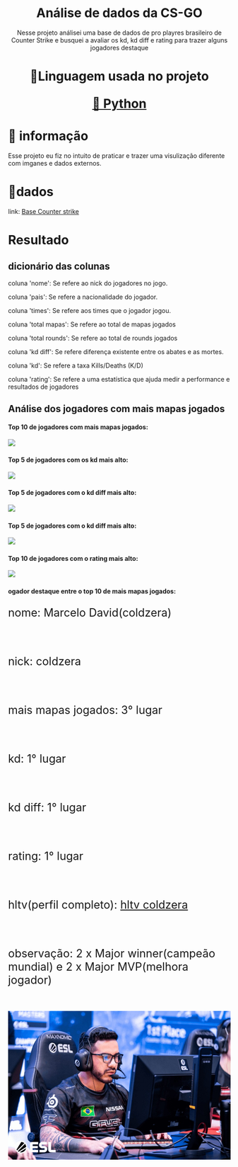 <h1 align="center">Análise de dados da CS-GO</h1>
<p align="center">Nesse projeto análisei uma base de dados de pro playres brasileiro de Counter Strike e busquei a avaliar os kd, kd diff e rating para trazer alguns jogadores destaque</p>
<h1 align="center">
    <p align="center">🚀Linguagem usada no projeto</p>
     <a href="">🔗 Python</a>
</h1>

# 🎲 informação
Esse projeto eu fiz no intuito de praticar e trazer uma visulização diferente com imganes e dados externos.

# 📃dados
link: <a href="https://www.kaggle.com/patrasaurabh/csgo-player-and-team-stats">Base Counter strike</a>


# Resultado

## dicionário das colunas
coluna 'nome': Se refere ao nick do jogadores no jogo.

coluna 'pais': Se refere a nacionalidade do jogador.

coluna 'times': Se refere aos times que o jogador jogou.

coluna 'total mapas': Se refere ao total de mapas jogados

coluna 'total rounds': Se refere ao total de rounds jogados

coluna 'kd diff': Se refere diferença existente entre os abates e as mortes.

coluna 'kd': Se refere a taxa Kills/Deaths (K/D)

coluna 'rating': Se refere a uma estatística que ajuda medir a performance e resultados de jogadores
<br>
## Análise dos jogadores com mais mapas jogados
<h4>Top 10 de jogadores com mais mapas jogados:</h4>
<img src="https://github.com/ws-silva/analise-jogadores/blob/main/img/graftop10.png">
<br>
<h4>Top 5 de jogadores com os kd mais alto:</h4>
<img src="https://github.com/ws-silva/analise-jogadores/blob/main/img/graftop10kd.png">
<br>
<h4>Top 5 de jogadores com o kd diff mais alto:</h4>
<img src="https://github.com/ws-silva/analise-jogadores/blob/main/img/graftop10diff.png">
<br>
<h4>Top 5 de jogadores com o kd diff mais alto:</h4>
<img src="https://github.com/ws-silva/analise-jogadores/blob/main/img/graftop10diff.png">
<br>
<h4>Top 10 de jogadores com o rating mais alto:</h4>
<img src="https://github.com/ws-silva/analise-jogadores/blob/main/img/graftop10rating.png">
<br>
<h4>ogador destaque entre o top 10 de mais mapas jogados:</h4>

<div style="font-size: 25px;">
<p>nome: Marcelo David(coldzera)</p><br>
<p>nick: coldzera</p><br>
<p>mais mapas jogados: 3° lugar</p><br>
<p>kd: 1° lugar</p><br>
<p>kd diff: 1° lugar</p><br>
<p>rating: 1° lugar</p><br>
<p>hltv(perfil completo): <a href="https://www.hltv.org/player/9216/coldzera">hltv coldzera</a></p><br>
<p>observação: 2 x Major winner(campeão mundial) e 2 x Major MVP(melhora jogador)</p><br>
</div>

<img style="width:700px;" src="img/faze-clan-coldzera-iem-katowice-2020.jpg">

